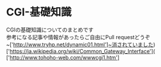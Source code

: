 # CGI-基礎知識
CGIの基礎知識についてのまとめです<br>
参考になる記事や情報があったらご自由にPull requestどうぞ<br>
~['http://www.tryhp.net/dynamic01.html']~消されていました)<br>
['https://ja.wikipedia.org/wiki/Common_Gateway_Interface'](<br>
['http://www.tohoho-web.com/wwwcgi1.htm']
